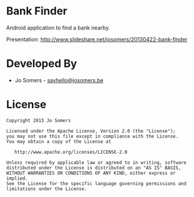 Bank Finder
============

Android application to find a bank nearby.

Presentation: http://www.slideshare.net/josomers/20130422-bank-finder


Developed By
============

 * Jo Somers - <sayhello@josomers.be>

License
=======

    Copyright 2013 Jo Somers

    Licensed under the Apache License, Version 2.0 (the "License");
    you may not use this file except in compliance with the License.
    You may obtain a copy of the License at

       http://www.apache.org/licenses/LICENSE-2.0

    Unless required by applicable law or agreed to in writing, software
    distributed under the License is distributed on an "AS IS" BASIS,
    WITHOUT WARRANTIES OR CONDITIONS OF ANY KIND, either express or implied.
    See the License for the specific language governing permissions and
    limitations under the License.